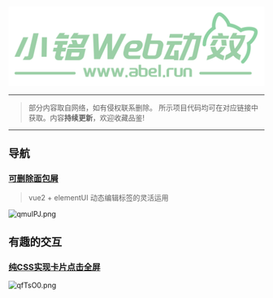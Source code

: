 <p align="center">
    <a href="https://www.abel.run/" target="_blank">
        <img src="./public/logo_2.png" width=""/>
    </a>
</p>

------

> 部分内容取自网络，如有侵权联系删除。
> 所示项目代码均可在对应链接中获取。内容**持续更新**，欢迎收藏品鉴!

------


## 导航

### [可删除面包屑](https://jsrun.net/45eKp)

> vue2 + elementUI
> 动态编辑标签的灵活运用

![qmuIPJ.png](https://s1.ax1x.com/2022/03/21/qmuIPJ.png)

## 有趣的交互

### [纯CSS实现卡片点击全屏](https://jsrun.net/FgQKp/edit)

![qfTsO0.png](https://s1.ax1x.com/2022/03/31/qfTsO0.png)